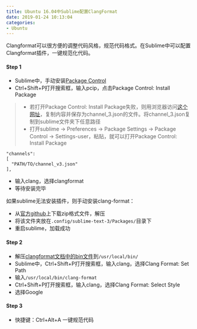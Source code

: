 ```yaml
---
title: Ubuntu 16.04中Sublime配置ClangFormat
date: 2019-01-24 10:13:04
categories: 
- Ubuntu
---
```


Clangformat可以很方便的调整代码风格，规范代码格式。在Sublime中可以配置Clangformat插件，一键规范化代码。

#### Step 1

- Sublime中，手动安装[Package Control](https://packagecontrol.io/installation)
- Ctrl+Shift+P打开搜索框，输入pcip，点击Package Control: Install Package
> - 若打开Package Control: Install Package失败，则用浏览器访问[这个网址](https://packagecontrol.io/channel_v3.json)，复制内容并保存为channel\_3.json的文件。将channel\_3.json复制到sublime文件夹下任意路径
> - 打开sublime -> Preferences -> Package Settings -> Package Control -> Settings-user，粘贴，就可以打开Package Control: Install Package
```
"channels":
[
  "PATH/TO/channel_v3.json"
],
```
- 输入clang，选择clangformat
- 等待安装完毕

如果sublime无法安装插件，则手动安装clang-format：

- 从[官方github](https://github.com/rosshemsley/SublimeClangFormat)上下载zip格式文件，解压
- 将该文件夹放在`.config/sublime-text-3/Packages/`目录下
- 重启sublime，加载成功


#### Step 2

- 解压[clangformat文档中的bin文件](https://pan.baidu.com/s/1w0zNAcJw0F2DXcCFnWisGg)到`/usr/local/bin/`
- Sublime中，Ctrl+Shift+P打开搜索框，输入clang，选择Clang Format: Set Path
- 输入`/usr/local/bin/clang-format`
- Ctrl+Shift+P打开搜索框，输入clang，选择Clang Format: Select Style
- 选择Google

#### Step 3

- 快捷键：Ctrl+Alt+A 一键规范代码
